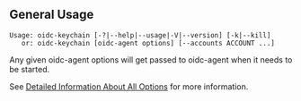 ## General Usage
```
Usage: oidc-keychain [-?|--help|--usage|-V|--version] [-k|--kill]
   or: oidc-keychain [oidc-agent options] [--accounts ACCOUNT ...]
```

Any given oidc-agent options will get passed to oidc-agent when it needs
to be started.

See [Detailed Information About All
Options](options.md) for more information.


